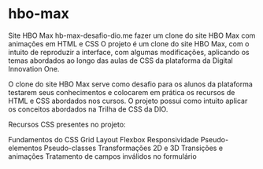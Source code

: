 # hbo-max
Site HBO Max
hb-max-desafio-dio.me
fazer um clone do site HBO Max com animações em HTML e CSS O projeto é um clone do site HBO Max, com o intuito de reproduzir a interface, com algumas modificações, aplicando os temas abordados ao longo das aulas de CSS da plataforma da Digital Innovation One.

O clone do site HBO Max serve como desafio para os alunos da plataforma testarem seus conhecimentos e colocarem em prática os recursos de HTML e CSS abordados nos cursos. O projeto possui como intuito aplicar os conceitos abordados na Trilha de CSS da DIO.

Recursos CSS presentes no projeto:

Fundamentos do CSS Grid Layout Flexbox Responsividade Pseudo-elementos Pseudo-classes Transformações 2D e 3D Transições e animações Tratamento de campos inválidos no formulário

